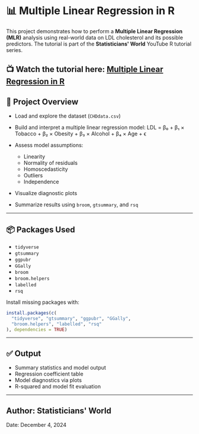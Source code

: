 # 📊 Multiple Linear Regression in R

This project demonstrates how to perform a **Multiple Linear Regression (MLR)** analysis using real-world data on LDL cholesterol and its possible predictors. The tutorial is part of the **Statisticians' World** YouTube R tutorial series.

📺 **Watch the tutorial here**: [Multiple Linear Regression in R](https://youtu.be/zNn_iYt4jZc?si=pddAgtY-49tPWxWI)
---

## 📁 Project Overview

- Load and explore the dataset (`CHDdata.csv`)
- Build and interpret a multiple linear regression model:
 LDL = β₀ + β₁ × Tobacco + β₂ × Obesity + β₃ × Alcohol + β₄ × Age + ϵ

- Assess model assumptions:
  - Linearity
  - Normality of residuals
  - Homoscedasticity
  - Outliers
  - Independence
- Visualize diagnostic plots
- Summarize results using `broom`, `gtsummary`, and `rsq`
---

## 📦 Packages Used

- `tidyverse`
- `gtsummary`
- `ggpubr`
- `GGally`
- `broom`
- `broom.helpers`
- `labelled`
- `rsq`

Install missing packages with:

```r
install.packages(c(
  "tidyverse", "gtsummary", "ggpubr", "GGally",
  "broom.helpers", "labelled", "rsq"
), dependencies = TRUE)
```
---

## ✅ Output

- Summary statistics and model output
- Regression coefficient table
- Model diagnostics via plots
- R-squared and model fit evaluation

---
## Author: Statisticians' World
Date: December 4, 2024
